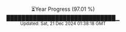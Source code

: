 <p align="center">
⏳Year Progress (97.01 %) <br>
█████████████████████████████▁ <br>
<sub>Updated: Sat, 21 Dec 2024 01:38:18 GMT</sub>
</p>

